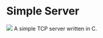 <p align="center">
	<h1>Simple Server</h1>
	<img src="https://img.shields.io/github/issues-raw/lonerlena/simpleserver?style=for-the-badge"/>
	<a>A simple TCP server written in C.</a>
</p>

